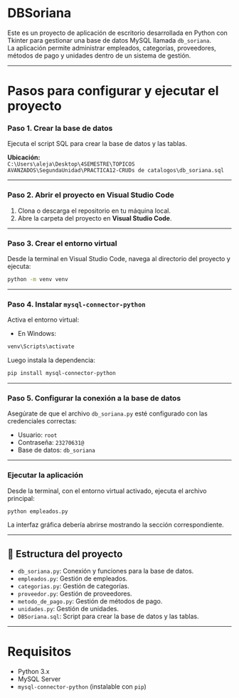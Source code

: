 
# DBSoriana

Este es un proyecto de aplicación de escritorio desarrollada en Python con Tkinter para gestionar una base de datos MySQL llamada `db_soriana`.  
La aplicación permite administrar empleados, categorías, proveedores, métodos de pago y unidades dentro de un sistema de gestión.

---

# Pasos para configurar y ejecutar el proyecto

### Paso 1. Crear la base de datos
Ejecuta el script SQL para crear la base de datos y las tablas.

**Ubicación:**  
`C:\Users\aleja\Desktop\4SEMESTRE\TOPICOS AVANZADOS\SegundaUnidad\PRACTICA12-CRUDs de catalogos\db_soriana.sql`

---

### Paso 2. Abrir el proyecto en Visual Studio Code
1. Clona o descarga el repositorio en tu máquina local.  
2. Abre la carpeta del proyecto en **Visual Studio Code**.

---

### Paso 3. Crear el entorno virtual
Desde la terminal en Visual Studio Code, navega al directorio del proyecto y ejecuta:

```bash
python -m venv venv
```

---

### Paso 4. Instalar `mysql-connector-python`
Activa el entorno virtual:

- En Windows:
```bash
venv\Scripts\activate
```

Luego instala la dependencia:

```bash
pip install mysql-connector-python
```

---

### Paso 5. Configurar la conexión a la base de datos
Asegúrate de que el archivo `db_soriana.py` esté configurado con las credenciales correctas:

- Usuario: `root`  
- Contraseña: `23270631@`  
- Base de datos: `db_soriana`

---

### Ejecutar la aplicación
Desde la terminal, con el entorno virtual activado, ejecuta el archivo principal:

```bash
python empleados.py
```

La interfaz gráfica debería abrirse mostrando la sección correspondiente.

---

## 📁 Estructura del proyecto

- `db_soriana.py`: Conexión y funciones para la base de datos.
- `empleados.py`: Gestión de empleados.
- `categorias.py`: Gestión de categorías.
- `proveedor.py`: Gestión de proveedores.
- `metodo_de_pago.py`: Gestión de métodos de pago.
- `unidades.py`: Gestión de unidades.
- `DBSoriana.sql`: Script para crear la base de datos y las tablas.

---

# Requisitos

- Python 3.x  
- MySQL Server  
- `mysql-connector-python` (instalable con `pip`)
